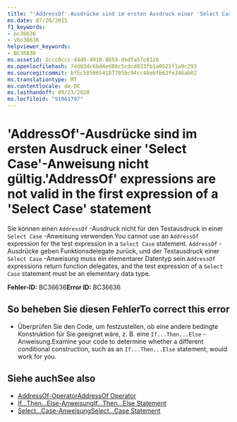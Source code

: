 ```yaml
---
title: "'AddressOf'-Ausdrücke sind im ersten Ausdruck einer 'Select Case'-Anweisung nicht gültig."
ms.date: 07/20/2015
f1_keywords:
- bc36636
- vbc36636
helpviewer_keywords:
- BC36636
ms.assetid: 2ccc0ccc-d4d0-4910-8859-dedfa57c8126
ms.openlocfilehash: 7dd83dc6bd4ed86c5cdcd033fb1a0521f1a9c293
ms.sourcegitcommit: bf5c5850654187705bc94cc40ebfb62fe346ab02
ms.translationtype: MT
ms.contentlocale: de-DE
ms.lasthandoff: 09/23/2020
ms.locfileid: "91061797"
---
```

# <a name="addressof-expressions-are-not-valid-in-the-first-expression-of-a-select-case-statement"></a><span data-ttu-id="e6fd2-102">'AddressOf'-Ausdrücke sind im ersten Ausdruck einer 'Select Case'-Anweisung nicht gültig.</span><span class="sxs-lookup"><span data-stu-id="e6fd2-102">'AddressOf' expressions are not valid in the first expression of a 'Select Case' statement</span></span>

<span data-ttu-id="e6fd2-103">Sie können einen `AddressOf` -Ausdruck nicht für den Testausdruck in einer `Select Case` -Anweisung verwenden.</span><span class="sxs-lookup"><span data-stu-id="e6fd2-103">You cannot use an `AddressOf` expression for the test expression in a `Select Case` statement.</span></span> <span data-ttu-id="e6fd2-104">`AddressOf` -Ausdrücke geben Funktionsdelegate zurück, und der Testausdruck einer `Select Case` -Anweisung muss ein elementarer Datentyp sein.</span><span class="sxs-lookup"><span data-stu-id="e6fd2-104">`AddressOf` expressions return function delegates, and the test expression of a `Select Case` statement must be an elementary data type.</span></span>  
  
 <span data-ttu-id="e6fd2-105">**Fehler-ID:** BC36636</span><span class="sxs-lookup"><span data-stu-id="e6fd2-105">**Error ID:** BC36636</span></span>  
  
## <a name="to-correct-this-error"></a><span data-ttu-id="e6fd2-106">So beheben Sie diesen Fehler</span><span class="sxs-lookup"><span data-stu-id="e6fd2-106">To correct this error</span></span>  
  
- <span data-ttu-id="e6fd2-107">Überprüfen Sie den Code, um festzustellen, ob eine andere bedingte Konstruktion für Sie geeignet wäre, z. B. eine `If...Then...Else` -Anweisung.</span><span class="sxs-lookup"><span data-stu-id="e6fd2-107">Examine your code to determine whether a different conditional construction, such as an `If...Then...Else` statement, would work for you.</span></span>  
  
## <a name="see-also"></a><span data-ttu-id="e6fd2-108">Siehe auch</span><span class="sxs-lookup"><span data-stu-id="e6fd2-108">See also</span></span>

- [<span data-ttu-id="e6fd2-109">AddressOf-Operator</span><span class="sxs-lookup"><span data-stu-id="e6fd2-109">AddressOf Operator</span></span>](../language-reference/operators/addressof-operator.md)
- [<span data-ttu-id="e6fd2-110">If...Then...Else-Anweisung</span><span class="sxs-lookup"><span data-stu-id="e6fd2-110">If...Then...Else Statement</span></span>](../language-reference/statements/if-then-else-statement.md)
- [<span data-ttu-id="e6fd2-111">Select...Case-Anweisung</span><span class="sxs-lookup"><span data-stu-id="e6fd2-111">Select...Case Statement</span></span>](../language-reference/statements/select-case-statement.md)
